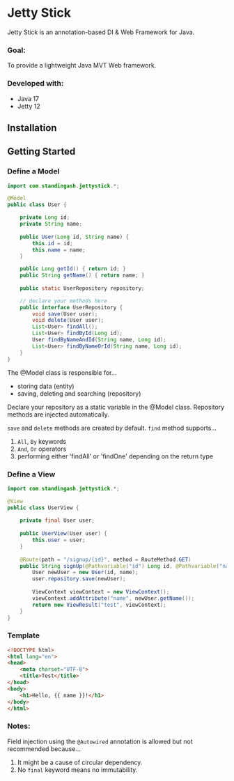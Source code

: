 # Jetty Stick

Jetty Stick is an annotation-based DI & Web Framework for Java.

### Goal:

To provide a lightweight Java MVT Web framework.

### Developed with:

- Java 17
- Jetty 12

## Installation

## Getting Started

### Define a Model

```java
import com.standingash.jettystick.*;

@Model
public class User {

    private Long id;
    private String name;
    
    public User(Long id, String name) {
        this.id = id;
        this.name = name;
    }

    public Long getId() { return id; }
    public String getName() { return name; }
    
    public static UserRepository repository;

    // declare your methods here
    public interface UserRepository {
        void save(User user);
        void delete(User user);
        List<User> findAll();
        List<User> findById(Long id);
        User findByNameAndId(String name, Long id);
        List<User> findByNameOrId(String name, Long id);
    }
}
```
The @Model class is responsible for...
- storing data (entity)
- saving, deleting and searching (repository)

Declare your repository as a static variable in the @Model class. Repository methods are injected automatically.

`save` and `delete` methods are created by default.
`find` method supports...
1. `All`, `By` keywords
2. `And`, `Or` operators
3. performing either 'findAll' or 'findOne' depending on the return type

### Define a View

```java
import com.standingash.jettystick.*;

@View
public class UserView {
    
    private final User user;
    
    public UserView(User user) {
        this.user = user;
    }
    
    @Route(path = "/signup/{id}", method = RouteMethod.GET)
    public String signUp(@Pathvariable("id") Long id, @Pathvariable("name") String name) {
        User newUser = new User(id, name);
        user.repository.save(newUser);
        
        ViewContext viewContext = new ViewContext();
        viewContext.addAttribute("name", newUser.getName());
        return new ViewResult("test", viewContext);
    }
}
```

### Template

```html
<!DOCTYPE html>
<html lang="en">
<head>
    <meta charset="UTF-8">
    <title>Test</title>
</head>
<body>
    <h1>Hello, {{ name }}!</h1>
</body>
</html>
```

### Notes:
Field injection using the ```@Autowired``` annotation is allowed but not recommended because...

1. It might be a cause of circular dependency.
2. No ```final``` keyword means no immutability.

